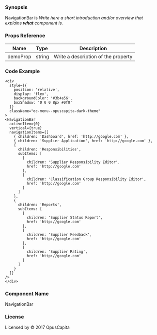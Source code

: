 ### Synopsis

NavigationBar is 
*Write here a short introduction and/or overview that explains **what** component is.*

### Props Reference

| Name                           | Type                    | Description                                                 |
| ------------------------------ | :---------------------- | ----------------------------------------------------------- |
| demoProp                       | string                  | Write a description of the property                         |

### Code Example

```
<div
  style={{ 
    position: 'relative', 
    display: 'flex', 
    backgroundColor: '#3b4a56',
    boxShadow: '0 0 0 8px #0f0'
  }}
  className="oc-menu--opuscapita-dark-theme"
>
<NavigationBar
  activeItem={0}
  vertical={true}
  navigationItems={[
    { children: 'Dashboard', href: 'http://google.com' },
    { children: 'Supplier Application', href: 'http://google.com' },
    {
      children: 'Responsibilities',
      subItems: [
        { 
          children: 'Supplier Responsibility Editor', 
          href: 'http://google.com'
        },
        { 
          children: 'Classification Group Responsibility Editor', 
          href: 'http://google.com'
        }
      ]
    },
    {
      children: 'Reports',
      subItems: [
        { 
          children: 'Supplier Status Report', 
          href: 'http://google.com'
        },
        { 
          children: 'Supplier Feedback',
          href: 'http://google.com'
        },
        { 
          children: 'Supplier Rating', 
          href: 'http://google.com'
        }
      ]
    }
  ]}
/>
</div>
```

### Component Name

NavigationBar

### License

Licensed by © 2017 OpusCapita

